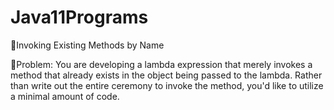 # Java11Programs

:gun:Invoking Existing Methods by Name

  :pushpin:Problem:
    You are developing a lambda expression that merely invokes a method that already exists in the object being passed 
    to the lambda. Rather than write out the entire ceremony to invoke the method, you'd like to utilize a minimal 
    amount of code.
